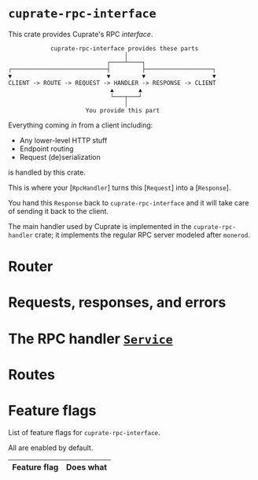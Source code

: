 # `cuprate-rpc-interface`
This crate provides Cuprate's RPC _interface_.

```text
            cuprate-rpc-interface provides these parts
                                 │
                            ┌────┴────┐
┌───────────────────────────┤         ├───────────────────┐
▼                           ▼         ▼                   ▼
CLIENT -> ROUTE -> REQUEST -> HANDLER -> RESPONSE -> CLIENT
                             ▲       ▲
                             └───┬───┘
                                 │
                      You provide this part
```

Everything coming _in_ from a client including:
- Any lower-level HTTP stuff
- Endpoint routing
- Request (de)serialization

is handled by this crate.

This is where your [`RpcHandler`] turns this [`Request`] into a [`Response`].

You hand this `Response` back to `cuprate-rpc-interface` and it will take care of sending it back to the client.

The main handler used by Cuprate is implemented in the `cuprate-rpc-handler` crate;
it implements the regular RPC server modeled after `monerod`.

# Router

# Requests, responses, and errors

# The RPC handler [`Service`](tower::Service)

# Routes

# Feature flags
List of feature flags for `cuprate-rpc-interface`.

All are enabled by default.

| Feature flag | Does what |
|--------------|-----------|